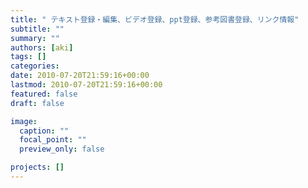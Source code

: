 ```yaml
---
title: " テキスト登録・編集、ビデオ登録、ppt登録、参考図書登録、リンク情報"
subtitle: ""
summary: ""
authors: [aki]
tags: []
categories: 
date: 2010-07-20T21:59:16+00:00
lastmod: 2010-07-20T21:59:16+00:00
featured: false
draft: false

image:
  caption: ""
  focal_point: ""
  preview_only: false

projects: []
---
```


